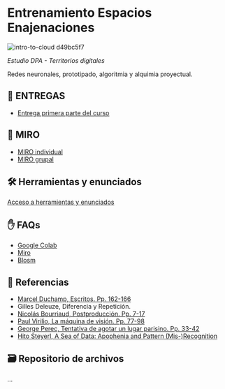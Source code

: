  # Entrenamiento Espacios Enajenaciones

![intro-to-cloud d49bc5f7](archivos/intro_.gif)

*Estudio DPA - Territorios digitales*

Redes neuronales, prototipado, algoritmia y alquimia proyectual.

## 🌺 ENTREGAS

- [Entrega primera parte del curso](/archivos/enunciado_segunda_parte.pdf)

## 📌 MIRO
- [MIRO individual](https://miro.com/app/board/uXjVN1J8oIk=/?share_link_id=652324629133)
- [MIRO grupal](https://miro.com/app/board/uXjVNow6jrw=/?share_link_id=14570802069)
  
## 🛠️ Herramientas y enunciados
[Acceso a herramientas y enunciados](/semanas/README.md)

## ✋ FAQs
- [Google Colab](/faqs/google_colab.md)
- [Miro](/faqs/miro.md)
- [Blosm](/faqs/blosm.md)

## 🧨 Referencias
- [Marcel Duchamp, Escritos. Pp. 162-166](https://bibliotecatrevijano.files.wordpress.com/2014/10/75213741-marcel-duchamp-escritos-duchamp-du-signe.pdf) 
- Gilles Deleuze, Diferencia y Repetición. 
- [Nicolás Bourriaud, Postproducción. Pp. 7-17](https://drive.upm.es/s/9wcy54EwvEN4Gaf)
- [Paul Virilio, La máquina de visión. Pp. 77-98](https://drive.upm.es/s/9SqFBkHunipdsyC)
- [George Perec, Tentativa de agotar un lugar parisino. Pp. 33-42](https://drive.upm.es/s/vcxPuwM939uhcMj)
- [Hito Steyerl, A Sea of Data: Apophenia and Pattern (Mis-)Recognition](https://www.e-flux.com/journal/72/60480/a-sea-of-data-apophenia-and-pattern-mis-recognition/)

## 🗃️ Repositorio de archivos
...


